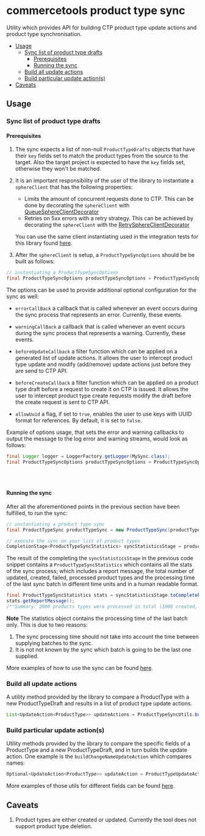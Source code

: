 # commercetools product type sync

Utility which provides API for building CTP product type update actions and product type synchronisation.

<!-- START doctoc generated TOC please keep comment here to allow auto update -->
<!-- DON'T EDIT THIS SECTION, INSTEAD RE-RUN doctoc TO UPDATE -->


- [Usage](#usage)
  - [Sync list of product type drafts](#sync-list-of-product-type-drafts)
    - [Prerequisites](#prerequisites)
    - [Running the sync](#running-the-sync)
  - [Build all update actions](#build-all-update-actions)
  - [Build particular update action(s)](#build-particular-update-actions)
- [Caveats](#caveats)

<!-- END doctoc generated TOC please keep comment here to allow auto update -->

## Usage

### Sync list of product type drafts

#### Prerequisites
1. The sync expects a list of non-null `ProductTypeDrafts` objects that have their `key` fields set to match the
product types from the source to the target. Also the target project is expected to have the `key` fields set, otherwise they won't be
matched.
2. It is an important responsibility of the user of the library to instantiate a `sphereClient` that has the following properties:
    - Limits the amount of concurrent requests done to CTP. This can be done by decorating the `sphereClient` with
   [QueueSphereClientDecorator](http://commercetools.github.io/commercetools-jvm-sdk/apidocs/io/sphere/sdk/client/QueueSphereClientDecorator.html)
    - Retries on 5xx errors with a retry strategy. This can be achieved by decorating the `sphereClient` with the
   [RetrySphereClientDecorator](http://commercetools.github.io/commercetools-jvm-sdk/apidocs/io/sphere/sdk/client/RetrySphereClientDecorator.html)

   You can use the same client instantiating used in the integration tests for this library found
   [here](/src/main/java/com/commercetools/sync/commons/utils/ClientConfigurationUtils.java#L45).

4. After the `sphereClient` is setup, a `ProductTypeSyncOptions` should be be built as follows:
````java
// instantiating a ProductTypeSyncOptions
final ProductTypeSyncOptions productTypeSyncOptions = ProductTypeSyncOptionsBuilder.of(sphereClient).build();
````

The options can be used to provide additional optional configuration for the sync as well:
- `errorCallBack`
a callback that is called whenever an event occurs during the sync process that represents an error. Currently, these
events.

- `warningCallBack`
a callback that is called whenever an event occurs during the sync process that represents a warning. Currently, these
events.

- `beforeUpdateCallback`
a filter function which can be applied on a generated list of update actions. It allows the user to intercept product type
update and modify (add/remove) update actions just before they are send to CTP API.

- `beforeCreateCallback`
a filter function which can be applied on a product type draft before a request to create it on CTP is issued. It allows the
user to intercept product type create requests modify the draft before the create request is sent to CTP API.

- `allowUuid`
a flag, if set to `true`, enables the user to use keys with UUID format for references. By default, it is set to `false`.

Example of options usage, that sets the error and warning callbacks to output the message to the log error and warning
streams, would look as follows:
```java
final Logger logger = LoggerFactory.getLogger(MySync.class);
final ProductTypeSyncOptions productTypeSyncOptions = ProductTypeSyncOptionsBuilder.of(sphereClient)
                                                                                   .errorCallBack(logger::error)
                                                                                   .warningCallBack(logger::warn)
                                                                                   .build();
```


#### Running the sync
After all the aforementioned points in the previous section have been fulfilled, to run the sync:
````java
// instantiating a product type sync
final ProductTypeSync productTypeSync = new ProductTypeSync(productTypeSyncOptions);

// execute the sync on your list of product types
CompletionStage<ProductTypeSyncStatistics> syncStatisticsStage = productTypeSync.sync(productTypeDrafts);
````
The result of the completing the `syncStatisticsStage` in the previous code snippet contains a `ProductTypeSyncStatistics`
which contains all the stats of the sync process; which includes a report message, the total number of updated, created,
failed, processed product types and the processing time of the last sync batch in different time units and in a
human readable format.

````java
final ProductTypeSyncStatistics stats = syncStatisticsStage.toCompletebleFuture().join();
stats.getReportMessage();
/*"Summary: 2000 products types were processed in total (1000 created, 995 updated, 5 failed to sync)."*/
````

__Note__ The statistics object contains the processing time of the last batch only. This is due to two reasons:
 1. The sync processing time should not take into account the time between supplying batches to the sync.
 2. It is not not known by the sync which batch is going to be the last one supplied.

More examples of how to use the sync can be found [here](/src/integration-test/java/com/commercetools/sync/integration/producttypes/ProductTypeSyncIT.java).

### Build all update actions

A utility method provided by the library to compare a ProductType with a new ProductTypeDraft and results in a list of product type update actions.
```java
List<UpdateAction<ProductType>> updateActions = ProductTypeSyncUtils.buildActions(productType, productTypeDraft, productTypeSyncOptions);
```

### Build particular update action(s)

Utility methods provided by the library to compare the specific fields of a ProductType and a new ProductTypeDraft, and in turn builds
 the update action. One example is the `buildChangeNameUpdateAction` which compares names:
````java
Optional<UpdateAction<ProductType>> updateAction = ProductTypeUpdateActionUtils.buildChangeNameAction(oldProductType, productTypeDraft);
````
More examples of those utils for different fields can be found [here](/src/test/java/com/commercetools/sync/producttypes/utils/ProductTypeUpdateActionUtilsTest.java).


## Caveats

1. Product types are either created or updated. Currently the tool does not support product type deletion.
